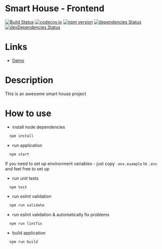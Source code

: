 # Smart House - Frontend

[![Build Status](https://travis-ci.org/garage-it/SmartHouse-frontend.svg?branch=master)](https://travis-ci.org/garage-it/SmartHouse-frontend)
[![codecov.io](https://codecov.io/github/garage-it/SmartHouse-frontend/coverage.svg?branch=master)](https://codecov.io/github/garage-it/SmartHouse-frontend?branch=master)
[![npm version](https://badge.fury.io/js/smart-house-frontend.svg)](https://badge.fury.io/js/smart-house-frontend)
[![dependencies Status](https://david-dm.org/garage-it/SmartHouse-frontend/status.svg)](https://david-dm.org/garage-it/SmartHouse-frontend)
[![devDependencies Status](https://david-dm.org/garage-it/SmartHouse-frontend/dev-status.svg)](https://david-dm.org/garage-it/SmartHouse-frontend?type=dev)

# Links
* [Demo](https://garage-it-smart-house.herokuapp.com)

# Description
This is an awesome smart house project

# How to use
- install node dependencies
```sh
  npm install
```

- run application
```sh
  npm start
```

If you need to set up environment variables - just copy ```.env.example``` to ```.env``` and feel free to set up

- run unit tests
```sh
  npm test
```

- run eslint validation
```sh
  npm run validate
```

- run eslint validation & automatically fix problems
```sh
  npm run lintfix
```

- build application
```sh
  npm run build
```
